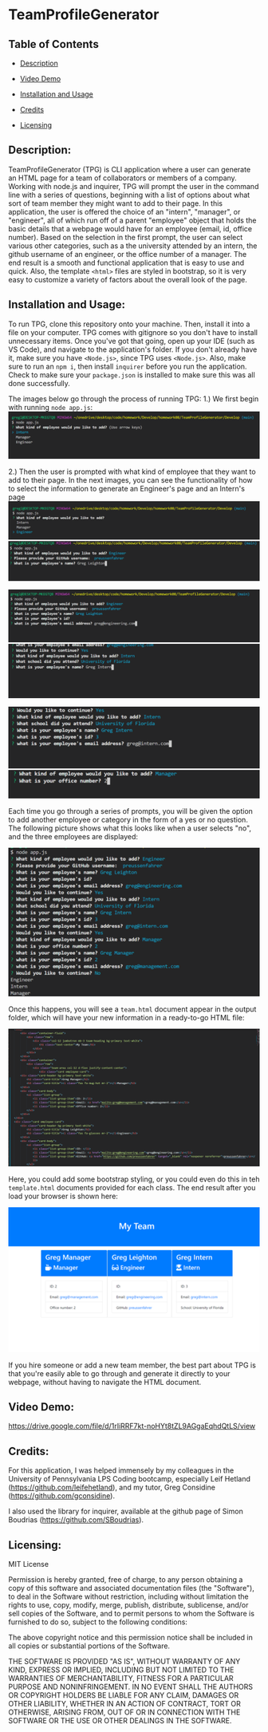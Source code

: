 # TeamProfileGenerator


     
 ## Table of Contents 

- [Description](#Description)

- [Video Demo](##Video)

- [Installation and Usage](##Installation)

- [Credits](##Credits)

- [Licensing](###Licensing)

         
    
 ## Description:
TeamProfileGenerator (TPG) is CLI application where a user can generate an HTML page for a team of collaborators or members of a company. Working with node.js and inquirer, TPG will prompt the user in the command line with a series of questions, beginning with a list of options about what sort of team member they might want to add to their page. In this application, the user is offered the choice of an "intern", "manager", or "engineer", all of which run off of a parent "employee" object that holds the basic details that a webpage would have for an employee (email, id, office number). Based on the selection in the first prompt, the user can select various other categories, such as a the university attended by an intern, the github username of an engineer, or the office number of a manager. The end result is a smooth and functional application that is easy to use and quick. Also, the template `<html>` files are styled in bootstrap, so it is very easy to customize a variety of factors about the overall look of the page. 

    
 ## Installation and Usage:      
To run TPG, clone this repository onto your machine. Then, install it into a file on your computer. TPG comes with gitignore so you don't have to install unnecessary items. Once you've got that going, open up your IDE (such as VS Code), and navigate to the application's folder. If you don't already have it, make sure you have `<Node.js>`, since TPG uses `<Node.js>`. Also, make sure to run an `npm i`, then install `inquirer` before you run the application. Check to make sure your `package.json` is installed to make sure this was all done successfully.

The images below go through the process of running TPG:
1.) We first begin with running `node app.js`:
![image1](Assets/TPGScreengrab1.png)

2.) Then the user is prompted with what kind of employee that they want to add to their page. In the next images, you can see the functionality of how to select the information to generate an Engineer's page and an Intern's page 
![image2](Assets/TPGScreengrab2.png) ![image3](Assets/TPGScreengrab3.png)


![image4](Assets/TPGScreengrab4.png) ![image6](Assets/TPGScreengrab6.png)


![image7](Assets/TPGScreengrab7.png) ![image8](Assets/TPGScreengrab8.png)


Each time you go through a series of prompts, you will be given the option to add another employee or category in the form of a yes or no question. The following picture shows what this looks like when a user selects "no", and the three employees are displayed:

![image9](Assets/TPGScreengrab9.png)

Once this happens, you will see a `team.html` document appear in the output folder, which will have your new information in a ready-to-go HTML file:

![image10](Assets/TPGScreengrab10.png)

Here, you could add some bootstrap styling, or you could even do this in teh `template.html` documents provided for each class. The end result after you load your browser is shown here:

![image11](Assets/TPGScreengrab11.png)

If you hire someone or add a new team member, the best part about TPG is that you're easily able to go through and generate it directly to your webpage, without having to navigate the HTML document.

## Video Demo:
https://drive.google.com/file/d/1rIiRRF7kt-noHYt8tZL9AGgaEqhdQtLS/view
          

 ## Credits:

For this application, I was helped immensely by my colleagues in the University of Pennsylvania LPS Coding bootcamp, especially Leif Hetland (https://github.com/leifehetland), and my tutor, Greg Considine (https://github.com/gconsidine). 

I also used the library for inquirer, available at the github page of Simon Boudrias (https://github.com/SBoudrias).

 ## Licensing:

MIT License

Permission is hereby granted, free of charge, to any person obtaining a copy of this software and associated documentation files (the "Software"), to deal in the Software without restriction, including without limitation the rights to use, copy, modify, merge, publish, distribute, sublicense, and/or sell copies of the Software, and to permit persons to whom the Software is furnished to do so, subject to the following conditions:

The above copyright notice and this permission notice shall be included in all copies or substantial portions of the Software.

THE SOFTWARE IS PROVIDED "AS IS", WITHOUT WARRANTY OF ANY KIND, EXPRESS OR IMPLIED, INCLUDING BUT NOT LIMITED TO THE WARRANTIES OF MERCHANTABILITY, FITNESS FOR A PARTICULAR PURPOSE AND NONINFRINGEMENT. IN NO EVENT SHALL THE AUTHORS OR COPYRIGHT HOLDERS BE LIABLE FOR ANY CLAIM, DAMAGES OR OTHER LIABILITY, WHETHER IN AN ACTION OF CONTRACT, TORT OR OTHERWISE, ARISING FROM, OUT OF OR IN CONNECTION WITH THE SOFTWARE OR THE USE OR OTHER DEALINGS IN THE SOFTWARE.
    
  
  